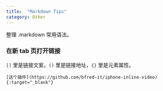 ```yaml
---
title:  "Markdown Tips"
category: Other
---
```

整理 .markdown 常用语法。

### 在新 tab 页打开链接

`[]` 里是链接文案，`()` 里是链接地址，`{}` 里是元素属性。

```
[这个插件](https://github.com/bfred-it/iphone-inline-video){:target="_blank"}
```
